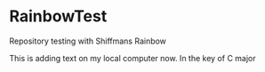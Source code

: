 # RainbowTest
Repository testing with Shiffmans Rainbow

This is adding text on my local computer now. 
In the key of C major
